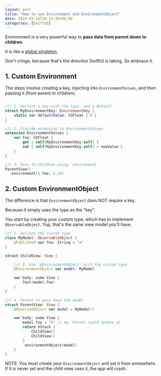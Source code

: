 ```yaml
---
layout: post
title: "How to use Environment and EnvironmentObject"
date: 2020-03-16T16:22:38+08:00
categories: [SwiftUI]
---
```


Environment is a very powerful way to **pass data from parent down to children**.

It is like a [global singleton](https://www.youtube.com/watch?v=CyQ59ZfT5E0).

Don't cringe, because that's the direction SwiftUI is taking. So embrace it.

## 1. Custom Environment

The steps involve creating a key, injecting into `EnvironmentValues`, and then passing it (from parent to children).

```swift

/// 1. Declare a key with the type, and a default
struct MyEnvironmentKey: EnvironmentKey {
    static var defaultValue: CGFloat { 0 }
}

/// 2. Provide extension to EnvironmentValues
extension EnvironmentValues {
    var foo: CGFloat {
        get { self[MyEnvironmentKey.self] }
        set { self[MyEnvironmentKey.self] = newValue }
    }
}

/// 3. Pass to children using `environment`
ParentView()
  .environment(\.foo, 1.23)
```

## 2. Custom EnvironmentObject

The difference is that `EnvironmentObject` does NOT require a key.

Because it simply uses the type as the "key".

You start by creating your custom type, which has to implement `ObservableObject`. Yup, that's the same view model you'll have.

```swift
/// 1. Declare the custom type
class MyModel: ObservableObject {
    @Published var foo: String = "a"
}

struct ChildView: View {

    /// 2. Use `@EnvironmentObject` with the custom type
    @EnvironmentObject var model: MyModel

    var body: some View {
        Text(model.foo)
    }
}

/// 3. Parent to pass down the model
struct ParentView: View {
    @ObservedObject var model = MyModel()

    var body: some View {
        model.foo = "b" // eg. Parent could update it
        return VStack {
            ChildView()
            ChildView()
        }
        .environmentObject(model)
    }
}
```

NOTE: You must create your `EnvironmentObject` and set it from somewhere. If it is never set and the child view uses it, the app will crash.
